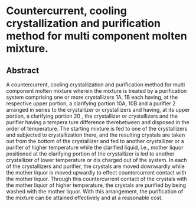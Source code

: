 # Countercurrent, cooling crystallization and purification method for multi component molten mixture.

## Abstract
A countercurrent, cooling crystallization and purification method for multi component molten mixture wherein the mixture is treated by a purification system comprising one or more crystallizers 1A, 1B each having, at the respective upper portion, a clarifying portion 10A, 10B and a purifier 2 arranged in series to the crystallizer or crystallizers and having, at its upper portion, a clarifying portion 20 , the crystallizer or crystallizers and the purifier having a tempera ture difference therebetween and disposed in the order of temperature. The starting mixture is fed to one of the crystallizers and subjected to crystallization there, and the resulting crystals are taken out from the bottom of the crystallizer and fed to another crystallizer or a purifier of higher temperature while the clarified liquid, i.e., mother liquor positioned at the clarifying portion of the crystallizer is led to another crystallizer of lower temperature or dis charged out of the system. In each of the crystallizers and purifier, the crystals are moved downwardly while the mother liquor is moved upwardly to effect countercurrent contact with the mother liquor. Through this countercurrent contact of the crystals with the mother liquor of higher temperature, the crystals are purified by being washed with the mother liquor. With this arrangement, the purification of the mixture can be attained effectively and at a reasonable cost.